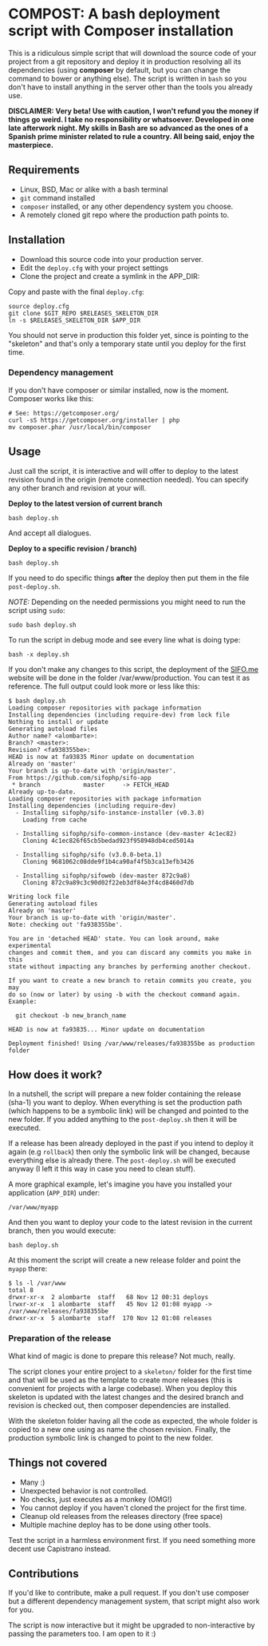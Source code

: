 # COMPOST: A bash deployment script with Composer installation
This is a ridiculous simple script that will download the source code of your project from a git repository and deploy it in production resolving all its dependencies (using **composer** by default, but you can change the command to bower or anything else). The script is written in `bash` so you don't have to install anything in the server other than the tools you already use. 

**DISCLAIMER: Very beta! Use with caution, I won't refund you the money if things go weird. I take no responsibility or whatsoever. Developed in one late afterwork night. My skills in Bash are so advanced as the ones of a Spanish prime minister related to rule a country. All being said, enjoy the masterpiece.**


## Requirements
 - Linux, BSD, Mac or alike with a bash terminal 
 - `git` command installed
 - `composer` installed, or any other dependency system you choose.
 - A remotely cloned git repo where the production path points to.

## Installation
 - Download this source code into your production server.
 - Edit the `deploy.cfg` with your project settings
 - Clone the project and create a symlink in the APP_DIR: 

Copy and paste with the final `deploy.cfg`:

	source deploy.cfg
	git clone $GIT_REPO $RELEASES_SKELETON_DIR
	ln -s $RELEASES_SKELETON_DIR $APP_DIR
	
You should not serve in production this folder yet, since is pointing to the "skeleton" and that's only a temporary state until you deploy for the first time.

### Dependency management
If you don't have composer or similar installed, now is the moment. Composer works like this:

	# See: https://getcomposer.org/
	curl -sS https://getcomposer.org/installer | php
	mv composer.phar /usr/local/bin/composer

	
## Usage

Just call the script, it is interactive and will offer to deploy to the latest revision found in the origin (remote connection needed). You can specify any other branch and revision at your will.

**Deploy to the latest version of current branch**

	bash deploy.sh

And accept all dialogues.

**Deploy to a specific revision / branch)**

	bash deploy.sh
	
If you need to do specific things **after** the deploy then put them in the file `post-deploy.sh`.

*NOTE:* Depending on the needed permissions you might need to run the script using `sudo`:

	sudo bash deploy.sh

To run the script in debug mode and see every line what is doing type:

	bash -x deploy.sh
	
If you don't make any changes to this script, the deployment of the [SIFO.me](http://sifo.me) website will be done in the folder /var/www/production. You can test it as reference. The full output could look more or less like this:

	$ bash deploy.sh 
	Loading composer repositories with package information
	Installing dependencies (including require-dev) from lock file
	Nothing to install or update
	Generating autoload files
	Author name? <alombarte>:
	Branch? <master>:
	Revision? <fa938355be>:
	HEAD is now at fa93835 Minor update on documentation
	Already on 'master'
	Your branch is up-to-date with 'origin/master'.
	From https://github.com/sifophp/sifo-app
	 * branch            master     -> FETCH_HEAD
	Already up-to-date.
	Loading composer repositories with package information
	Installing dependencies (including require-dev)                                      
	  - Installing sifophp/sifo-instance-installer (v0.3.0)
	    Loading from cache
	
	  - Installing sifophp/sifo-common-instance (dev-master 4c1ec82)
	    Cloning 4c1ec826f65cb5bedad923f958948db4ced5014a
	
	  - Installing sifophp/sifo (v3.0.0-beta.1)
	    Cloning 9681062c08dde9f1b4ca90af4f5b3ca13efb3426
	
	  - Installing sifophp/sifoweb (dev-master 872c9a8)
	    Cloning 872c9a89c3c90d02f22eb3df84e3f4cd8460d7db
	
	Writing lock file
	Generating autoload files
	Already on 'master'
	Your branch is up-to-date with 'origin/master'.
	Note: checking out 'fa938355be'.
	
	You are in 'detached HEAD' state. You can look around, make experimental
	changes and commit them, and you can discard any commits you make in this
	state without impacting any branches by performing another checkout.
	
	If you want to create a new branch to retain commits you create, you may
	do so (now or later) by using -b with the checkout command again. Example:
	
	  git checkout -b new_branch_name
	
	HEAD is now at fa93835... Minor update on documentation
	
	Deployment finished! Using /var/www/releases/fa938355be as production folder


## How does it work?
In a nutshell, the script will prepare a new folder containing the release (sha-1) you want to deploy. When everything is set the production path (which happens to be a symbolic link) will be changed and pointed to the new folder. If you added anything to the `post-deploy.sh` then it will be executed.

If a release has been already deployed in the past if you intend to deploy it again (e.g `rollback`) then only the symbolic link will be changed, because everything else is already there. The `post-deploy.sh` will be executed anyway (I left it this way in case you need to clean stuff).

A more graphical example, let's imagine you have you installed your application (`APP_DIR`) under:

	/var/www/myapp
	
And then you want to deploy your code to the latest revision in the current branch, then you would execute:

	bash deploy.sh
	
At this moment the script will create a new release folder and point the `myapp` there:
	
	$ ls -l /var/www
	total 8
	drwxr-xr-x  2 alombarte  staff   68 Nov 12 00:31 deploys
	lrwxr-xr-x  1 alombarte  staff   45 Nov 12 01:08 myapp -> /var/www/releases/fa938355be
	drwxr-xr-x  5 alombarte  staff  170 Nov 12 01:08 releases


 

### Preparation of the release
What kind of magic is done to prepare this release? Not much, really.

The script clones your entire project to a `skeleton/` folder for the first time and that will be used as the template to create more releases (this is convenient for projects with a large codebase). When you deploy this skeleton is updated with the latest changes and the desired branch and revision is checked out, then composer dependencies are installed.

With the skeleton folder having all the code as expected, the whole folder is copied to a new one using as name the chosen revision. Finally, the production symbolic link is changed to point to the new folder.


## Things not covered

 - Many :)
 - Unexpected behavior is not controlled.
 - No checks, just executes as a monkey (OMG!)
 - You cannot deploy if you haven't cloned the project for the first time.
 - Cleanup old releases from the releases directory (free space)
 - Multiple machine deploy has to be done using other tools. 

Test the script in a harmless environment first. If you need something more decent use Capistrano instead.

## Contributions
If you'd like to contribute, make a pull request. If you don't use composer but a different dependency management system, that script might also work for you.

The script is now interactive but it might be upgraded to non-interactive by passing the parameters too. I am open to it :)
